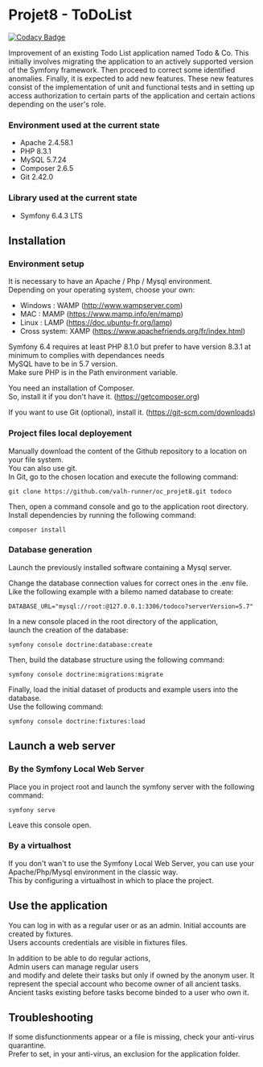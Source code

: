 # Projet8 - ToDoList

[![Codacy Badge](https://app.codacy.com/project/badge/Grade/469b12a1b5d6467ea88f9dcd9129f428)](https://app.codacy.com/gh/valh-runner/oc_projet8/dashboard?utm_source=gh&utm_medium=referral&utm_content=&utm_campaign=Badge_grade)


Improvement of an existing Todo List application named Todo & Co.
This initially involves migrating the application to an actively supported version of the Symfony framework.
Then proceed to correct some identified anomalies.
Finally, it is expected to add new features.
These new features consist of the implementation of unit and functional tests
and in setting up access authorization to certain parts of the application and certain actions depending on the user's role.

### Environment used at the current state
-   Apache 2.4.58.1
-   PHP 8.3.1
-   MySQL 5.7.24
-   Composer 2.6.5
-   Git 2.42.0

### Library used at the current state
-   Symfony 6.4.3 LTS

## Installation

### Environment setup

It is necessary to have an Apache / Php / Mysql environment.\
Depending on your operating system, choose your own:
-   Windows : WAMP (<http://www.wampserver.com>)
-   MAC : MAMP (<https://www.mamp.info/en/mamp>)
-   Linux : LAMP (<https://doc.ubuntu-fr.org/lamp>)
-   Cross system: XAMP (<https://www.apachefriends.org/fr/index.html>)

Symfony 6.4 requires at least PHP 8.1.0 but prefer to have version 8.3.1 at minimum to complies with dependances needs\
MySQL have to be in 5.7 version.\
Make sure PHP is in the Path environment variable.

You need an installation of Composer.\
So, install it if you don't have it. (<https://getcomposer.org>)

If you want to use Git (optional), install it. (<https://git-scm.com/downloads>)

### Project files local deployement

Manually download the content of the Github repository to a location on your file system.\
You can also use git.\
In Git, go to the chosen location and execute the following command:
```
git clone https://github.com/valh-runner/oc_projet8.git todoco

```

Then, open a command console and go to the application root directory.\
Install dependencies by running the following command:
```
composer install
```

### Database generation
Launch the previously installed software containing a Mysql server.

Change the database connection values for correct ones in the .env file.\
Like the following example with a bilemo named database to create:
```
DATABASE_URL="mysql://root:@127.0.0.1:3306/todoco?serverVersion=5.7"
```

In a new console placed in the root directory of the application,\
launch the creation of the database:
```
symfony console doctrine:database:create
```

Then, build the database structure using the following command:
```
symfony console doctrine:migrations:migrate
```

Finally, load the initial dataset of products and example users into the database.\
Use the following command:
```
symfony console doctrine:fixtures:load
```

## Launch a web server

### By the Symfony Local Web Server
Place you in project root and launch the symfony server with the following command:
```
symfony serve
```
Leave this console open.

### By a virtualhost
If you don't wan't to use the Symfony Local Web Server, you can use your Apache/Php/Mysql environment in the classic way.\
This by configuring a virtualhost in which to place the project.

## Use the application

You can log in with as a regular user or as an admin.
Initial accounts are created by fixtures.\
Users accounts credentials are visible in fixtures files.

In addition to be able to do regular actions,\
Admin users can manage regular users\
and modify and delete their tasks but only if owned by the anonym user.
It represent the special account who become owner of all ancient tasks.
Ancient tasks existing before tasks become binded to a user who own it.

## Troubleshooting

If some disfunctionments appear or a file is missing, check your anti-virus quarantine.\
Prefer to set, in your anti-virus, an exclusion for the application folder.
